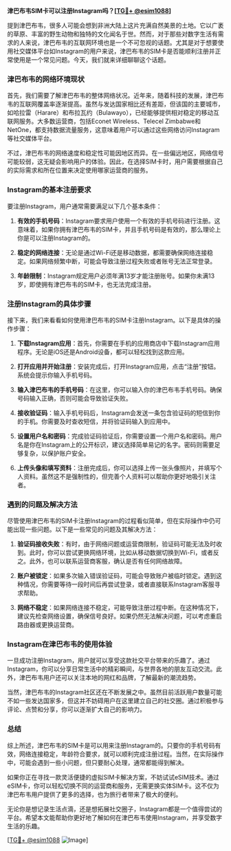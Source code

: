 **津巴布韦SIM卡可以注册Instagram吗？[[TG💪+ @esim1088](https://t.me/s/esim1088)]**

提到津巴布韦，很多人可能会想到非洲大陆上这片充满自然美景的土地。它以广袤的草原、丰富的野生动物和独特的文化闻名于世。然而，对于那些对数字生活有需求的人来说，津巴布韦的互联网环境也是一个不可忽视的话题。尤其是对于想要使用社交媒体平台如Instagram的用户来说，津巴布韦的SIM卡是否能顺利注册并正常使用是一个常见问题。今天，我们就来详细聊聊这个话题。

### 津巴布韦的网络环境现状

首先，我们需要了解津巴布韦的整体网络状况。近年来，随着科技的发展，津巴布韦的互联网覆盖率逐渐提高。虽然与发达国家相比还有差距，但该国的主要城市，如哈拉雷（Harare）和布拉瓦约（Bulawayo），已经能够提供相对稳定的移动互联网服务。大多数运营商，包括Econet Wireless、Telecel Zimbabwe和NetOne，都支持数据流量服务，这意味着用户可以通过这些网络访问Instagram等社交媒体平台。

不过，津巴布韦的网络速度和稳定性可能因地区而异。在一些偏远地区，网络信号可能较弱，这无疑会影响用户的体验。因此，在选择SIM卡时，用户需要根据自己的实际需求和所在位置来决定使用哪家运营商的服务。

### Instagram的基本注册要求

要注册Instagram，用户通常需要满足以下几个基本条件：

1. **有效的手机号码**：Instagram要求用户使用一个有效的手机号码进行注册。这意味着，如果你拥有津巴布韦的SIM卡，并且手机号码是有效的，那么理论上你是可以注册Instagram的。
   
2. **稳定的网络连接**：无论是通过Wi-Fi还是移动数据，都需要确保网络连接稳定。如果网络频繁中断，可能会导致注册过程失败或者账号无法正常登录。

3. **年龄限制**：Instagram规定用户必须年满13岁才能注册账号。如果你未满13岁，即使拥有津巴布韦的SIM卡，也无法完成注册。

### 注册Instagram的具体步骤

接下来，我们来看看如何使用津巴布韦的SIM卡注册Instagram。以下是具体的操作步骤：

1. **下载Instagram应用**：首先，你需要在手机的应用商店中下载Instagram应用程序。无论是iOS还是Android设备，都可以轻松找到这款应用。

2. **打开应用并开始注册**：安装完成后，打开Instagram应用，点击“注册”按钮。系统会提示你输入手机号码。

3. **输入津巴布韦的手机号码**：在这里，你可以输入你的津巴布韦手机号码。确保号码输入正确，否则可能会导致验证失败。

4. **接收验证码**：输入手机号码后，Instagram会发送一条包含验证码的短信到你的手机。你需要及时查收短信，并将验证码输入到应用中。

5. **设置用户名和密码**：完成验证码验证后，你需要设置一个用户名和密码。用户名是你在Instagram上的公开标识，建议选择简单易记的名字。密码则需要足够复杂，以保护账户安全。

6. **上传头像和填写资料**：注册完成后，你可以选择上传一张头像照片，并填写个人资料。虽然这不是强制性的，但完善个人资料可以帮助你更好地吸引关注者。

### 遇到的问题及解决方法

尽管使用津巴布韦的SIM卡注册Instagram的过程看似简单，但在实际操作中仍可能出现一些问题。以下是一些常见的问题及其解决方法：

1. **验证码接收失败**：有时，由于网络问题或运营商限制，验证码可能无法及时收到。此时，你可以尝试更换网络环境，比如从移动数据切换到Wi-Fi，或者反之。此外，也可以联系运营商客服，确认是否有任何网络故障。

2. **账户被锁定**：如果多次输入错误验证码，可能会导致账户被临时锁定。遇到这种情况，你需要等待一段时间后再尝试登录，或者直接联系Instagram客服寻求帮助。

3. **网络不稳定**：如果网络连接不稳定，可能导致注册过程中断。在这种情况下，建议先检查网络设置，确保信号良好。如果仍然无法解决问题，可以考虑重启路由器或更换运营商。

### Instagram在津巴布韦的使用体验

一旦成功注册Instagram，用户就可以享受这款社交平台带来的乐趣了。通过Instagram，你可以分享日常生活中的精彩瞬间，与世界各地的朋友互动交流。此外，津巴布韦用户还可以关注本地的网红和品牌，了解最新的潮流趋势。

当然，津巴布韦的Instagram社区还在不断发展之中。虽然目前活跃用户数量可能不如一些发达国家多，但这并不妨碍用户在这里建立自己的社交圈。通过积极参与评论、点赞和分享，你可以逐渐扩大自己的影响力。

### 总结

综上所述，津巴布韦的SIM卡是可以用来注册Instagram的。只要你的手机号码有效，网络连接稳定，年龄符合要求，就可以顺利完成注册过程。当然，在实际操作中，可能会遇到一些小问题，但只要耐心处理，通常都能得到解决。

如果你正在寻找一款灵活便捷的虚拟SIM卡解决方案，不妨试试eSIM技术。通过eSIM卡，你可以轻松切换不同的运营商和服务，无需更换实体SIM卡。这不仅为津巴布韦用户提供了更多的选择，也为旅行者带来了极大的便利。

无论你是想记录生活点滴，还是想拓展社交圈子，Instagram都是一个值得尝试的平台。希望本文能帮助你更好地了解如何在津巴布韦使用Instagram，并享受数字生活的乐趣。

[[TG💪+ @esim1088](https://t.me/s/esim1088) ![Image](https://i.postimg.cc/4NQfJmqS/Snipaste-2025-05-13-00-14-12.png)]